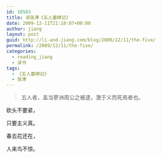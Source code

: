 ```yaml
---
id: 10583
title: 读张溥《五人墓碑记》
date: 2009-12-11T21:10:07+00:00
author: jiang
layout: post
guid: http://li-and-jiang.com/blog/2009/12/11/the-five/
permalink: /2009/12/11/the-five/
categories:
  - reading_jiang
  - 读书
tags:
  - 《五人墓碑记》
  - 张溥
---
```

> 五人者，盖当蓼洲周公之被逮，激于义而死焉者也。

砍头不要紧，

只要主义真。

春去花还在，

人来鸟不惊。